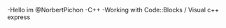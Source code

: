 -Hello im @NorbertPichon 
-C++
-Working with Code::Blocks / Visual c++ express

<!---
NorbertPichon/NorbertPichon is a ✨ special ✨ repository because its `README.md` (this file) appears on your GitHub profile.
You can click the Preview link to take a look at your changes.
--->
